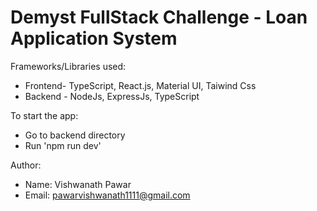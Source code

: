 # Demyst FullStack Challenge - Loan Application System

Frameworks/Libraries used:

- Frontend- TypeScript, React.js, Material UI, Taiwind Css
- Backend - NodeJs, ExpressJs, TypeScript

To start the app:

- Go to backend directory
- Run 'npm run dev'

Author:

- Name: Vishwanath Pawar
- Email: pawarvishwanath1111@gmail.com
